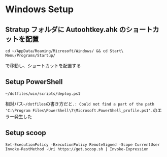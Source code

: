 # Windows Setup

## Stratup フォルダに Autoohtkey.ahk のショートカットを配置

```
cd ~/AppData/Roaming/Microsoft/Windows/ && cd Start\ Menu/Programs/Startup/
```

で移動し、ショートカットを配置する

## Setup PowerShell

```posh
~/dotfiles/win/scripts/deploy.ps1
```

相対パス`~/dotfiles`の書き方だと`.: Could not find a part of the path 'C:\Program Files\PowerShell\7\Microsoft.PowerShell_profile.ps1'.`のエラー発生した

## Setup scoop

```posh
Set-ExecutionPolicy -ExecutionPolicy RemoteSigned -Scope CurrentUser
Invoke-RestMethod -Uri https://get.scoop.sh | Invoke-Expression
```
